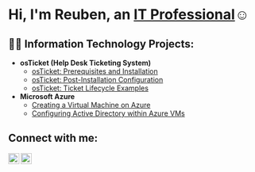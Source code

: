 <h1>Hi, I'm Reuben, an <a href="https://linkedin.com/in/reuben-hutcherson-b026aa1a0
">IT Professional</a>☺</h1>


<h2>👨‍💻 Information Technology Projects:</h2>

- <b>osTicket (Help Desk Ticketing System)</b>
  - [osTicket: Prerequisites and Installation](https://github.com/reubenhutcherson/osticket-prereqs)
  - [osTicket: Post-Installation Configuration](https://github.com/reubenhutcherson/osTicket-post-install-config)
  - [osTicket: Ticket Lifecycle Examples](https://github.com/reubenhutcherson/reubenhutcherson/osTicket-ticket-lifecycle)
- <b>Microsoft Azure</b>
  - [Creating a Virtual Machine on Azure](https://github.com/reubenhutcherson/azurevirtualmachine)
  - [Configuring Active Directory within Azure VMs](https://github.com/reubenhutcherson/configure-activedirectory)
  

<h2>Connect with me:</h2>


[<img align="left" alt="Josh | LinkedIn" width="22px" src="https://cdn.jsdelivr.net/npm/simple-icons@v3/icons/linkedin.svg" />][linkedin]
[<img align="left" alt="Josh | Instagram" width="22px" src="https://cdn.jsdelivr.net/npm/simple-icons@v3/icons/instagram.svg" />][instagram]


[instagram]: https://www.instagram.com/reubenhutcherson
[linkedin]: https://linkedin.com/in/reuben-hutcherson-b026aa1a0

